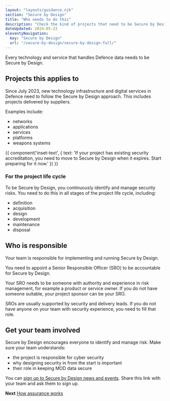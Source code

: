 ```yaml
---
layout: "layouts/guidance.njk"
section: "Secure by Design"
title: "Who needs to do this"
description: "Check the kind of projects that need to be Secure by Design and who in your team is responsible."
dateUpdated: 2024-05-23
eleventyNavigation:
  key: "Secure by Design"
  url: "/secure-by-design/secure-by-design-full/"
---
```


Every technology and service that handles Defence data needs to be Secure by Design. 

## Projects this applies to

Since July 2023, new technology infrastructure and digital services in Defence need to follow the Secure by Design approach. This includes projects delivered by suppliers.

Examples include: 

- networks
- applications
- services
- platforms
- weapons systems

{{ component('inset-text', {
  text: 'If your project has existing security accreditation, you need to move to Secure by Design when it expires. Start preparing for it now.'
}) }}


### For the project life cycle

To be Secure by Design, you continuously identify and manage security risks. You need to do this in all stages of the project life cycle, including:

- definition
- acquisition
- design 
- development
- maintenance
- disposal


## Who is responsible

Your team is responsible for implementing and running Secure by Design.

You need to appoint a Senior Responsible Officer (SRO) to be accountable for Secure by Design. 

Your SRO needs to be someone with authority and experience in risk management, for example a product or service owner. If you do not have someone suitable, your project sponsor can be your SRO.

SROs are usually supported by security and delivery leads. If you do not have anyone on your team with security experience, you need to fill that role. 


## Get your team involved

Secure by Design encourages everyone to identify and manage risk. Make sure your team understands:

- the project is responsible for cyber security
- why designing security in from the start is important
- their role in keeping MOD data secure

You can [sign up to Secure by Design news and events](). Share this link with your team and ask them to sign up. 


**Next**
[How assurance works]()
